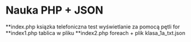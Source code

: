# Nauka PHP + JSON 


**index.php ksiązka telefoniczna test wyświetlanie za pomocą pętli for
**index1.php tablica w pliku 
**index2.php foreach + plik klasa_1a_txt.json

